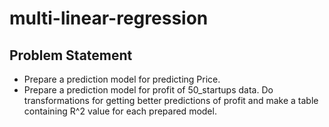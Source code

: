 # multi-linear-regression

## Problem Statement
- Prepare a prediction model for predicting Price.
- Prepare a prediction model for profit of 50_startups data.
  Do transformations for getting better predictions of profit and
  make a table containing R^2 value for each prepared model.




